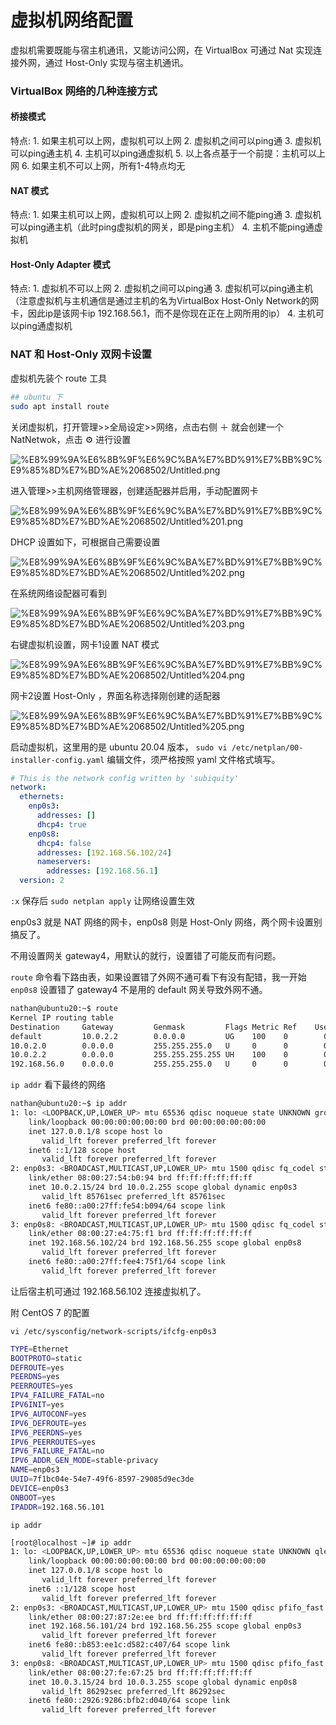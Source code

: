 # 虚拟机网络配置

虚拟机需要既能与宿主机通讯，又能访问公网，在 VirtualBox 可通过 Nat 实现连接外网，通过 Host-Only 实现与宿主机通讯。

### VirtualBox 网络的几种连接方式

#### 桥接模式
特点: 1. 如果主机可以上网，虚拟机可以上网
2. 虚拟机之间可以ping通
3. 虚拟机可以ping通主机
4. 主机可以ping通虚拟机
5. 以上各点基于一个前提：主机可以上网
6. 如果主机不可以上网，所有1-4特点均无

#### NAT 模式
特点: 1. 如果主机可以上网，虚拟机可以上网
2. 虚拟机之间不能ping通
3. 虚拟机可以ping通主机（此时ping虚拟机的网关，即是ping主机）
4. 主机不能ping通虚拟机

#### Host-Only Adapter 模式
特点: 1. 虚拟机不可以上网
2. 虚拟机之间可以ping通
3. 虚拟机可以ping通主机（注意虚拟机与主机通信是通过主机的名为VirtualBox Host-Only Network的网卡，因此ip是该网卡ip 192.168.56.1，而不是你现在正在上网所用的ip）
4. 主机可以ping通虚拟机

### NAT 和 Host-Only 双网卡设置

虚拟机先装个 route 工具

```bash
## ubuntu 下
sudo apt install route
```

关闭虚拟机，打开管理>>全局设定>>网络，点击右侧 ＋ 就会创建一个 NatNetwok，点击 ⚙  进行设置

![%E8%99%9A%E6%8B%9F%E6%9C%BA%E7%BD%91%E7%BB%9C%E9%85%8D%E7%BD%AE%2068502/Untitled.png](../Assets/Untitled.png)

进入管理>>主机网络管理器，创建适配器并启用，手动配置网卡

![%E8%99%9A%E6%8B%9F%E6%9C%BA%E7%BD%91%E7%BB%9C%E9%85%8D%E7%BD%AE%2068502/Untitled%201.png](../Assets/Untitled%201.png)

DHCP 设置如下，可根据自己需要设置

![%E8%99%9A%E6%8B%9F%E6%9C%BA%E7%BD%91%E7%BB%9C%E9%85%8D%E7%BD%AE%2068502/Untitled%202.png](../Assets/Untitled%202.png)

在系统网络设配器可看到

![%E8%99%9A%E6%8B%9F%E6%9C%BA%E7%BD%91%E7%BB%9C%E9%85%8D%E7%BD%AE%2068502/Untitled%203.png](../Assets/Untitled%203.png)

右键虚拟机设置，网卡1设置 NAT 模式

![%E8%99%9A%E6%8B%9F%E6%9C%BA%E7%BD%91%E7%BB%9C%E9%85%8D%E7%BD%AE%2068502/Untitled%204.png](../Assets/Untitled%204.png)

网卡2设置 Host-Only ，界面名称选择刚创建的适配器

![%E8%99%9A%E6%8B%9F%E6%9C%BA%E7%BD%91%E7%BB%9C%E9%85%8D%E7%BD%AE%2068502/Untitled%205.png](../Assets/Untitled%205.png)

启动虚拟机，这里用的是 ubuntu 20.04 版本， `sudo vi /etc/netplan/00-installer-config.yaml` 编辑文件，须严格按照 yaml 文件格式填写。

```yaml
# This is the network config written by 'subiquity'
network:
  ethernets:
    enp0s3:
      addresses: []
      dhcp4: true
    enp0s8:
      dhcp4: false
      addresses: [192.168.56.102/24]
      nameservers:
        addresses: [192.168.56.1]
  version: 2
```

`:x` 保存后 `sudo netplan apply` 让网络设置生效

enp0s3 就是 NAT 网络的网卡，enp0s8 则是 Host-Only 网络，两个网卡设置别搞反了。

不用设置网关 gateway4，用默认的就行，设置错了可能反而有问题。

`route` 命令看下路由表，如果设置错了外网不通可看下有没有配错，我一开始 `enp0s8` 设置错了 gateway4 不是用的 default 网关导致外网不通。

```bash
nathan@ubuntu20:~$ route
Kernel IP routing table
Destination     Gateway         Genmask         Flags Metric Ref    Use Iface
default         10.0.2.2        0.0.0.0         UG    100    0        0 enp0s3
10.0.2.0        0.0.0.0         255.255.255.0   U     0      0        0 enp0s3
10.0.2.2        0.0.0.0         255.255.255.255 UH    100    0        0 enp0s3
192.168.56.0    0.0.0.0         255.255.255.0   U     0      0        0 enp0s8
```

`ip addr` 看下最终的网络

```bash
nathan@ubuntu20:~$ ip addr
1: lo: <LOOPBACK,UP,LOWER_UP> mtu 65536 qdisc noqueue state UNKNOWN group default qlen 1000
    link/loopback 00:00:00:00:00:00 brd 00:00:00:00:00:00
    inet 127.0.0.1/8 scope host lo
       valid_lft forever preferred_lft forever
    inet6 ::1/128 scope host 
       valid_lft forever preferred_lft forever
2: enp0s3: <BROADCAST,MULTICAST,UP,LOWER_UP> mtu 1500 qdisc fq_codel state UP group default qlen 1000
    link/ether 08:00:27:54:b0:94 brd ff:ff:ff:ff:ff:ff
    inet 10.0.2.15/24 brd 10.0.2.255 scope global dynamic enp0s3
       valid_lft 85761sec preferred_lft 85761sec
    inet6 fe80::a00:27ff:fe54:b094/64 scope link 
       valid_lft forever preferred_lft forever
3: enp0s8: <BROADCAST,MULTICAST,UP,LOWER_UP> mtu 1500 qdisc fq_codel state UP group default qlen 1000
    link/ether 08:00:27:e4:75:f1 brd ff:ff:ff:ff:ff:ff
    inet 192.168.56.102/24 brd 192.168.56.255 scope global enp0s8
       valid_lft forever preferred_lft forever
    inet6 fe80::a00:27ff:fee4:75f1/64 scope link 
       valid_lft forever preferred_lft forever
```

让后宿主机可通过 192.168.56.102 连接虚拟机了。

附 CentOS 7 的配置

`vi /etc/sysconfig/network-scripts/ifcfg-enp0s3`

```bash
TYPE=Ethernet
BOOTPROTO=static
DEFROUTE=yes
PEERDNS=yes
PEERROUTES=yes
IPV4_FAILURE_FATAL=no
IPV6INIT=yes
IPV6_AUTOCONF=yes
IPV6_DEFROUTE=yes
IPV6_PEERDNS=yes
IPV6_PEERROUTES=yes
IPV6_FAILURE_FATAL=no
IPV6_ADDR_GEN_MODE=stable-privacy
NAME=enp0s3
UUID=7f1bc04e-54e7-49f6-8597-29085d9ec3de
DEVICE=enp0s3
ONBOOT=yes
IPADDR=192.168.56.101
```

`ip addr`

```bash
[root@localhost ~]# ip addr
1: lo: <LOOPBACK,UP,LOWER_UP> mtu 65536 qdisc noqueue state UNKNOWN qlen 1
    link/loopback 00:00:00:00:00:00 brd 00:00:00:00:00:00
    inet 127.0.0.1/8 scope host lo
       valid_lft forever preferred_lft forever
    inet6 ::1/128 scope host 
       valid_lft forever preferred_lft forever
2: enp0s3: <BROADCAST,MULTICAST,UP,LOWER_UP> mtu 1500 qdisc pfifo_fast state UP qlen 1000
    link/ether 08:00:27:87:2e:ee brd ff:ff:ff:ff:ff:ff
    inet 192.168.56.101/24 brd 192.168.56.255 scope global enp0s3
       valid_lft forever preferred_lft forever
    inet6 fe80::b853:ee1c:d582:c407/64 scope link 
       valid_lft forever preferred_lft forever
3: enp0s8: <BROADCAST,MULTICAST,UP,LOWER_UP> mtu 1500 qdisc pfifo_fast state UP qlen 1000
    link/ether 08:00:27:fe:67:25 brd ff:ff:ff:ff:ff:ff
    inet 10.0.3.15/24 brd 10.0.3.255 scope global dynamic enp0s8
       valid_lft 86292sec preferred_lft 86292sec
    inet6 fe80::2926:9286:bfb2:d040/64 scope link 
       valid_lft forever preferred_lft forever
```